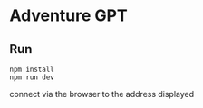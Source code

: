 # Adventure GPT

## Run

```
npm install
npm run dev
```

connect via the browser to the address displayed
